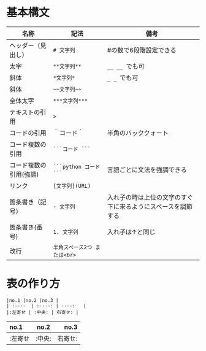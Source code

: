 # 基本構文
|名称              |記法                 |備考                  |
|------------------|--------------------|----------------------| 
|ヘッダー（見出し）      |  `# 文字列 `        |#の数で6段階設定できる     |
|太字               |  `**文字列** `      | `__ __ `でも可         |
|斜体               |  `*文字列* `        | `_ _ `でも可           |
|斜体               |  `~~文字列~~ `      |                      |
|全体太字            |  `***文字列*** `    |                      |
|テキストの引用        |  `> `              |                      |
|コードの引用          |  ｀コード｀        　 | 半角のバッククォート       |
|コード複数の引用       |  ` ```コード ``` `   |                      |
|コード複数の引用(強調)  |  ` ```python コード ``` `| 言語ごとに文法を強調できる |
|リンク               |  `[文字列](URL)`    |                      |
|箇条書き（記号）        |  `- 文字列 `       | 入れ子の時は上位の文字のすぐ下に来るようにスペースを調節する   |
|箇条書き(番号)        |  `1. 文字列 `      | 入れ子は↑と同じ        |
|改行                |  `半角スペース2つ または<br>`|         |


# 表の作り方
```
|no.1 |no.2 |no.3 |
| :----  | :----: | ----:   | 
|:左寄せ | :中央: | 右寄せ: |
```
|no.1 |no.2 |no.3 |
| :----  | :----: | ----:   | 
|:左寄せ | :中央: | 右寄せ: |

